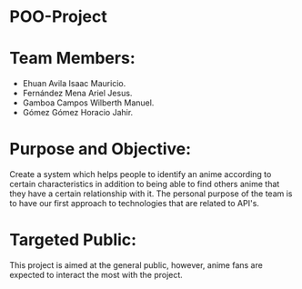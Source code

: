 # POO-Project

# Team Members:
  - Ehuan Avila Isaac Mauricio.
  - Fernández Mena Ariel Jesus.
  - Gamboa Campos Wilberth Manuel.
  - Gómez Gómez Horacio Jahir.
  
# Purpose and Objective:
Create a system which helps people to identify an anime according to certain characteristics in addition to being able to find others anime that they have a certain relationship with it. The personal purpose of the team is to have our first approach to technologies that are related to API's.

# Targeted Public:
This project is aimed at the general public, however, anime fans are expected to interact the most with the project.
